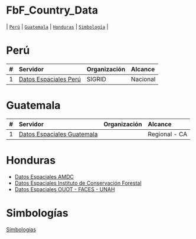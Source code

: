 # FbF_Country_Data

\| [`Perú`](#perú) \| [`Guatemala`](#guatemala) \| [`Honduras`](#honduras) \|
[`Simbología`](#simbologías) \| 


# Perú

| # | Servidor | Organización | Alcance |
| :---: | :--- | :--- | :--- | 
| 1 | [Datos Espaciales Perú](https://sigrid.cenepred.gob.pe/sigridv3/mapa) | SIGRID | Nacional |


# Guatemala

| # | Servidor | Organización | Alcance |
| :---: | :--- | :--- | :--- | 
| 1 | [Datos Espaciales Guatemala](https://rmgir.proyectonesoamerica.org/index.php) |  | Regional - CA |

# Honduras

+ [Datos Espaciales AMDC](https://amdc.giscloud.com/)
+ [Datos Espaciales Instituto de Conservación Forestal](https://sigmof.icf.gob.hn/?page_id=4703)
+ [Datos Espaciales OUOT - FACES - UNAH](https://geoportalouot.unah.edu.hn/layers/?limit=10&offset=0)


# Simbologías

[Simbologias](https://github.com/qgispe/Symbology-Hub)
